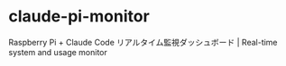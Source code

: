 # claude-pi-monitor
Raspberry Pi + Claude Code リアルタイム監視ダッシュボード | Real-time system and usage monitor
